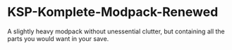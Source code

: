 # KSP-Komplete-Modpack-Renewed
A slightly heavy modpack without unessential clutter, but containing all the parts you would want in your save.
